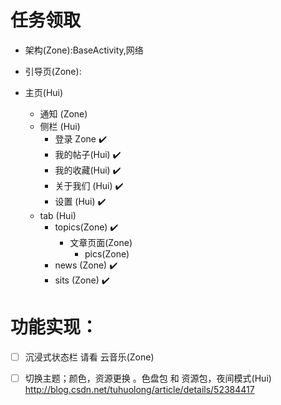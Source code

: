 # 任务领取

* 架构(Zone):BaseActivity,网络

* 引导页(Zone):

* 主页(Hui)
    * 通知 (Zone)
    * 侧栏 (Hui)
        * 登录 Zone ✔️
        * 我的帖子(Hui) ✔️
        * 我的收藏(Hui) ✔️
        * 关于我们 (Hui) ✔️
        * 设置 (Hui) ✔️
    * tab (Hui)
        * topics(Zone) ✔️
            * 文章页面(Zone)
                * pics(Zone)
        * news (Zone) ✔️
        * sits (Zone) ✔️

# 功能实现：

- [ ] 沉浸式状态栏  请看 云音乐(Zone)

- [ ] 切换主题；颜色，资源更换  。色盘包 和  资源包，夜间模式(Hui)
http://blog.csdn.net/tuhuolong/article/details/52384417

